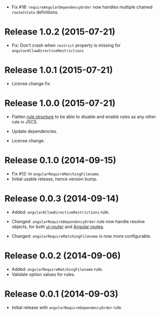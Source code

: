 - Fix #18: `requireAngularDependencyOrder` now handles multiple chained `route`/`state`
  definitions.

# Release 1.0.2 (2015-07-21)

- Fix: Don't crash when `restrict` property is missing for `angularAllowDirectiveRestrictions`

# Release 1.0.1 (2015-07-21)

- License change fix.

# Release 1.0.0 (2015-07-21)

- Flatten [rule structure](flatten-link) to be able to disable and enable rules as any other rule in JSCS.
- Update dependencies.
- License change.

  [flatten-link]: https://github.com/tregusti/jscs-angular/commit/2e9336586e72ef4448370e245deceb9d90d82a73

# Release 0.1.0 (2014-09-15)

- Fix #12: In `angularRequireMatchingFilename`.
- Initial usable release, hence version bump.

# Release 0.0.3 (2014-09-14)

- Added: `angularAllowDirectiveRestrictions` rule.
- Changed: `angularRequireDependencyOrder` rule now handle resolve objects, for both
  [ui-router][ui-router] and [Angular routes][ng-route].
- Changed: `angularRequireMatchingFilename` is now more configurable.

  [ng-route]: https://docs.angularjs.org/tutorial/step_07
  [ui-router]: http://angular-ui.github.io/ui-router/

# Release 0.0.2 (2014-09-06)

- Added: `angularRequireMatchingFilename` rule.
- Validate option values for rules.

# Release 0.0.1 (2014-09-03)

- Initial release with `angularRequireDependencyOrder` rule.

